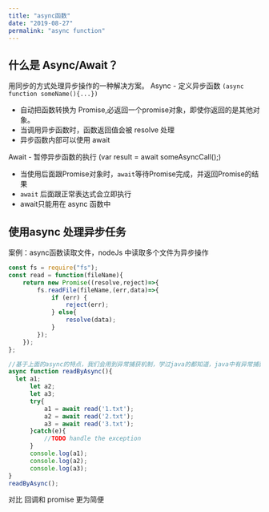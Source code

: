 ```yaml
---
title: "async函数"
date: "2019-08-27"
permalink: "async function"
---
```

## 什么是 Async/Await？
用同步的方式处理异步操作的一种解决方案。
Async - 定义异步函数 `(async function someName(){...})`

- 自动把函数转换为 Promise,必返回一个promise对象，即使你返回的是其他对象。
- 当调用异步函数时，函数返回值会被 resolve 处理
- 异步函数内部可以使用 await

Await - 暂停异步函数的执行 (var result = await someAsyncCall();)

- 当使用后面跟Promise对象时，`await`等待Promise完成，并返回Promise的结果
- `await` 后面跟正常表达式会立即执行
- await只能用在 async 函数中


## 使用async 处理异步任务

案例：async函数读取文件，nodeJs 中读取多个文件为异步操作
```js
const fs = require("fs");
const read = function(fileName){
    return new Promise((resolve,reject)=>{
        fs.readFile(fileName,(err,data)=>{
            if (err) {
                reject(err);
            } else{
                resolve(data);
            }
        });
    });
};

//基于上面的async的特点，我们会用到异常捕获机制，学过java的都知道，java中有异常捕获try...catch...
async function readByAsync(){
  let a1;
      let a2;
      let a3;
      try{
          a1 = await read('1.txt');
          a2 = await read('2.txt');
          a3 = await read('3.txt');
      }catch(e){
          //TODO handle the exception
      }
      console.log(a1);
      console.log(a2);
      console.log(a3);
}
readByAsync();
```
对比 回调和 promise 更为简便

